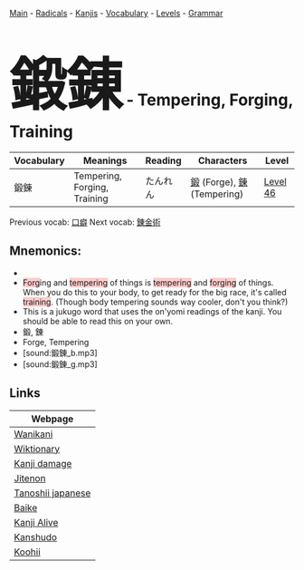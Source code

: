 <style> bigfont {font-size: 100px}</style>
[Main](../README.md) -
[Radicals](../radicals.md) -
[Kanjis](../kanjis.md) -
[Vocabulary](../vocabulary.md) -
[Levels](../levels.md) -
[Grammar](../grammar.md)
# <bigfont> 鍛錬</bigfont> - Tempering, Forging, Training 

| Vocabulary | Meanings | Reading | Characters | Level |
| --- | --- | --- | --- | --- |
| 鍛錬 | Tempering, Forging, Training | たんれん |  [鍛](../kanjis/鍛.md) (Forge), [錬](../kanjis/錬.md) (Tempering) | [Level 46](../levels/wk_level46.md) |

Previous vocab: [口癖](口癖.md) Next vocab: [錬金術](錬金術.md) 

## Mnemonics:

* 
* <span style="background-color:#ffcccb"> Forg</span>ing and <span style="background-color:#ffcccb"> tempering</span> of things is <span style="background-color:#ffcccb"> tempering</span> and <span style="background-color:#ffcccb"> forging</span> of things. When you do this to your body, to get ready for the big race, it's called <span style="background-color:#ffcccb"> training</span>. (Though body tempering sounds way cooler, don't you think?)
* This is a jukugo word that uses the on'yomi readings of the kanji. You should be able to read this on your own.
* 鍛, 錬
* Forge, Tempering
* [sound:鍛錬_b.mp3]
* [sound:鍛錬_g.mp3]


## Links 

| Webpage |
| --- |
| [Wanikani          ](https://www.wanikani.com/kanji/鍛錬) |
| [Wiktionary        ](https://en.wiktionary.org/wiki/鍛錬) |
| [Kanji damage      ](http://www.kanjidamage.com/kanji/search?utf8=✓&q=鍛錬) |
| [Jitenon           ](https://jitenon.com/kanji/鍛錬) |
| [Tanoshii japanese ](https://www.tanoshiijapanese.com/dictionary/kanji.cfm?k=鍛錬) |
| [Baike             ](https://baike.baidu.com/item/鍛錬) |
| [Kanji Alive       ](https://app.kanjialive.com/鍛錬) |
| [Kanshudo          ](https://www.kanshudo.com/searchmn?q=鍛錬) |
| [Koohii            ](https://kanji.koohii.com/study/kanji/鍛錬) |
